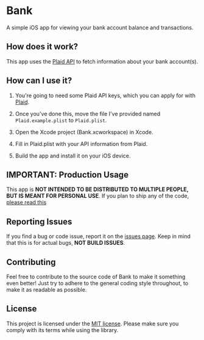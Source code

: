 # Bank

A simple iOS app for viewing your bank account balance and transactions.

## How does it work?

This app uses the [Plaid API](https://www.plaid.com) to fetch information about your bank account(s).

## How can I use it?

1. You're going to need some Plaid API keys, which you can apply for with [Plaid](https://www.plaid.com).

2. Once you've done this, move the file I've provided named `Plaid.example.plist` to `Plaid.plist`.

3. Open the Xcode project (Bank.xcworkspace) in Xcode.

4. Fill in Plaid.plist with your API information from Plaid.

5. Build the app and install it on your iOS device.

## IMPORTANT: Production Usage

This app is **NOT INTENDED TO BE DISTRIBUTED TO MULTIPLE PEOPLE, BUT IS MEANT FOR PERSONAL USE**. If you plan to ship any of the code, [please read this](/production-usage.md)

## Reporting Issues

If you find a bug or code issue, report it on the [issues page](/issues). Keep in mind that this is for actual bugs, **NOT BUILD ISSUES**. 

## Contributing

Feel free to contribute to the source code of Bank to make it something even better! Just try to adhere to the general coding style throughout, to make it as readable as possible.

## License

This project is licensed under the [MIT license](/LICENSE). Please make sure you comply with its terms while using the library.

